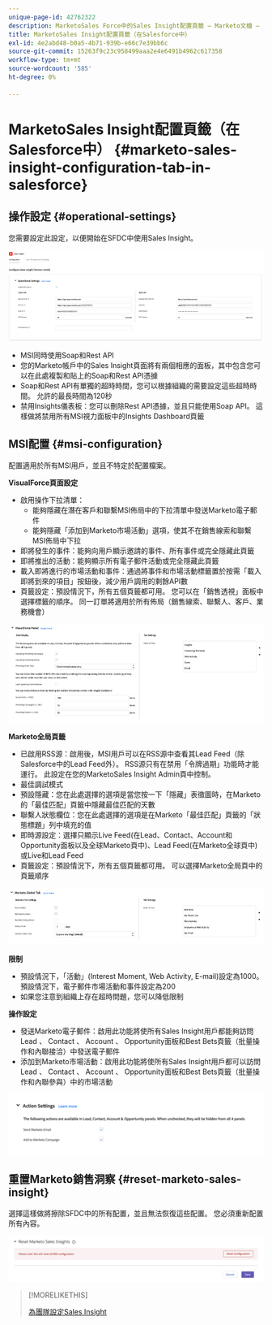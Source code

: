 ```yaml
---
unique-page-id: 42762322
description: MarketoSales Force中的Sales Insight配置頁籤 — Marketo文檔 — 產品文檔
title: MarketoSales Insight配置頁籤（在Salesforce中）
exl-id: 4e2abd48-b0a5-4b71-939b-e66c7e39bb6c
source-git-commit: 15263f9c23c958499aaa2e4e6491b4962c617358
workflow-type: tm+mt
source-wordcount: '585'
ht-degree: 0%

---
```


# MarketoSales Insight配置頁籤（在Salesforce中） {#marketo-sales-insight-configuration-tab-in-salesforce}

## 操作設定 {#operational-settings}

您需要設定此設定，以便開始在SFDC中使用Sales Insight。

![](assets/marketo-sales-insight-configuration-tab-in-salesforce-1.png)

* MSI同時使用Soap和Rest API
* 您的Marketo帳戶中的Sales Insight頁面將有兩個相應的面板，其中包含您可以在此處複製和貼上的Soap和Rest API憑據
* Soap和Rest API有單獨的超時時間，您可以根據組織的需要設定這些超時時間。 允許的最長時間為120秒
* 禁用Insights儀表板：您可以刪除Rest API憑據，並且只能使用Soap API。 這樣做將禁用所有MSI視力面板中的Insights Dashboard頁籤

## MSI配置 {#msi-configuration}

配置適用於所有MSI用戶，並且不特定於配置檔案。

**VisualForce頁面設定**

* 啟用操作下拉清單：
   * 能夠隱藏在潛在客戶和聯繫MSI佈局中的下拉清單中發送Marketo電子郵件
   * 能夠隱藏「添加到Marketo市場活動」選項，使其不在銷售線索和聯繫MSI佈局中下拉
* 即將發生的事件：能夠向用戶顯示邀請的事件、所有事件或完全隱藏此頁籤
* 即將推出的活動：能夠顯示所有電子郵件活動或完全隱藏此頁籤
* 載入即將進行的市場活動和事件：通過將事件和市場活動標籤置於按需「載入即將到來的項目」按鈕後，減少用戶調用的剩餘API數
* 頁籤設定：預設情況下，所有五個頁籤都可用。 您可以在「銷售透視」面板中選擇標籤的順序。 同一訂單將適用於所有佈局（銷售線索、聯繫人、客戶、業務機會）

![](assets/marketo-sales-insight-configuration-tab-in-salesforce-2.png)

**Marketo全局頁籤**

* 已啟用RSS源：啟用後，MSI用戶可以在RSS源中查看其Lead Feed（除Salesforce中的Lead Feed外）。 RSS源只有在禁用「令牌過期」功能時才能運行。 此設定在您的MarketoSales Insight Admin頁中控制。
* 最佳調試模式
* 預設隱藏：您在此處選擇的選項是當您按一下「隱藏」表徵圖時，在Marketo的「最佳匹配」頁籤中隱藏最佳匹配的天數
* 聯繫人狀態欄位：您在此處選擇的選項是在Marketo「最佳匹配」頁籤的「狀態標題」列中填充的值
* 即時源設定：選擇只顯示Live Feed(在Lead、Contact、Account和Opportunity面板以及全球Marketo頁中)、Lead Feed(在Marketo全球頁中)或Live和Lead Feed
* 頁籤設定：預設情況下，所有五個頁籤都可用。 可以選擇Marketo全局頁中的頁籤順序

![](assets/marketo-sales-insight-configuration-tab-in-salesforce-3.png)

**限制**

* 預設情況下，「活動」(Interest Moment, Web Activity, E-mail)設定為1000。 預設情況下，電子郵件市場活動和事件設定為200
* 如果您注意到組織上存在超時問題，您可以降低限制

**操作設定**

* 發送Marketo電子郵件：啟用此功能將使所有Sales Insight用戶都能夠訪問Lead 、 Contact 、 Account 、 Opportunity面板和Best Bets頁籤（批量操作和內聯接洽）中發送電子郵件
* 添加到Marketo市場活動：啟用此功能將使所有Sales Insight用戶都可以訪問Lead 、 Contact 、 Account 、 Opportunity面板和Best Bets頁籤（批量操作和內聯參與）中的市場活動

![](assets/marketo-sales-insight-configuration-tab-in-salesforce-4.png)

## 重置Marketo銷售洞察 {#reset-marketo-sales-insight}

選擇這樣做將擦除SFDC中的所有配置，並且無法恢復這些配置。 您必須重新配置所有內容。

![](assets/marketo-sales-insight-configuration-tab-in-salesforce-5.png)

>[!MORELIKETHIS]
>
>[為團隊設定Sales Insight](/help/marketo/product-docs/marketo-sales-insight/msi-for-salesforce/configuration/setting-up-sales-insight-for-your-team.md)
